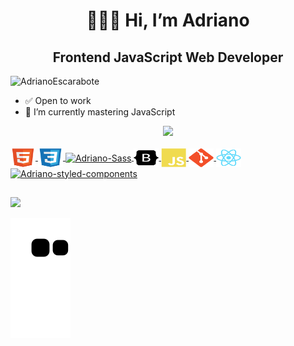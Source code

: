 <h1 align="center">👩🏻‍💻 Hi, I’m Adriano</h1> 
<h2 align="center">Frontend JavaScript Web Developer</h2> 

<p align="left"> <img src="https://komarev.com/ghpvc/?username=AdrianoEscarabote-lt&label=Profile%20views&color=0e75b6&style=flat" alt="AdrianoEscarabote" /> </p>

- ✅ Open to work
- 🌱 I’m currently mastering JavaScript

 
 <div align="center">
  <a href="https://github.com/AdrianoEscarabote">
  <img height="180em" src="https://github-readme-stats.vercel.app/api/top-langs/?username=AdrianoEscarabote&layout=compact&langs_count=7&theme=dark"/>
</div>

  <div style="display: inline_block"><br>
    <img align="center" alt="Adriano-HTML" height="30" width="40" src="https://raw.githubusercontent.com/devicons/devicon/master/icons/html5/html5-original.svg">
  <img align="center" alt="Adriano-CSS" height="30" width="40" src="https://raw.githubusercontent.com/devicons/devicon/master/icons/css3/css3-original.svg">
    <img align="center" alt="Adriano-Sass" height="30" width="40" src="https://camo.githubusercontent.com/26901b819fb10ef4e2c652aa40e24775247664d84a7597bebb66898a24dddedd/68747470733a2f2f63646e2e6a7364656c6976722e6e65742f67682f64657669636f6e732f64657669636f6e2f69636f6e732f736173732f736173732d6f726967696e616c2e737667">
    <img align="center" alt="Adriano-Bootstrap" height="30" width="40"  src="https://raw.githubusercontent.com/devicons/devicon/master/icons/bootstrap/bootstrap-plain.svg">
   <img align="center" alt="Adriano-Js" height="30" width="40" src="https://raw.githubusercontent.com/devicons/devicon/master/icons/javascript/javascript-plain.svg">
   <img align="center" alt="Adriano-Git" height="30" width="40" src="https://raw.githubusercontent.com/devicons/devicon/master/icons/git/git-plain.svg">
   <img align="center" alt="Adriano-React" height="30" width="40" src="https://raw.githubusercontent.com/devicons/devicon/master/icons/react/react-original.svg">
   <img align="center" alt="Adriano-styled-components" height="30" width="40" src="https://raw.githubusercontent.com/styled-components/brand/master/styled-components.png">
  

##

<div>
  <a href="https://www.linkedin.com/in/adriano-escarabote-944b02233/"><img src="https://img.shields.io/badge/LinkedIn-0077B5?style=for-the-badge&logo=linkedin&logoColor=white" target="_blank"></a>

  ![Snake animation](https://github.com/AdrianoEscarabote/AdrianoEscarabote/blob/output/github-contribution-grid-snake.svg)
 
</div>
